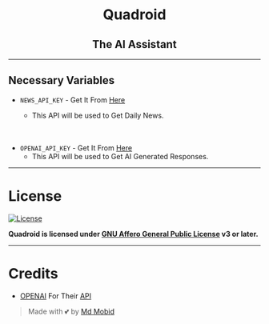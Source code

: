<h1 align="center">
  <b>Quadroid</b>
</h1>

<h2 align="center">
  <b>The AI Assistant</b>
</h2>

---
## Necessary Variables

- `NEWS_API_KEY` - Get It From [Here](https://newsapi.org/register)

   - This API will be used to Get Daily News.

ㅤ

- `OPENAI_API_KEY` - Get It From [Here](https://platform.openai.com/account/api-keys)
  - This API will be used to Get AI Generated Responses.

---


# License
[![License](https://www.gnu.org/graphics/agplv3-155x51.png)](LICENSE)  

**Quadroid is licensed under [GNU Affero General Public License](https://www.gnu.org/licenses/agpl-3.0.en.html) v3 or later.**

---

# Credits

* [OPENAI](https://openai.com/) For Their [API](https://platform.openai.com/account/api-keys)

> Made with 💕 by [Md Mobid](https://github.com/MdMobid)